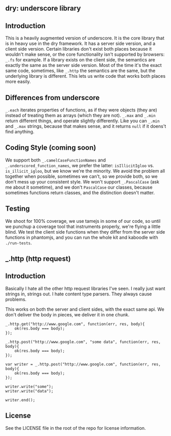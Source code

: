 ## dry: underscore library

## Introduction

This is a heavily augmented version of underscore.
It is the core library that is in heavy use in the dry framework. It has a server side version, and a client side version.
Certain libraries don't exist both places because it wouldn't make sense, or the core functionality isn't supported by browsers: `_.fs` for example.
If a library exists on the client side, the semantics are exactly the same as the server side version. Most of the time it's the exact same code,
sometimes, like `_.http` the semantics are the same, but the underlying library is different. This lets us write code that works both places more easily.

## Differences from underscore

`_.each` iterates properties of functions, as if they were objects (they are) instead of treating them as arrays (which they are not).
`_.max` and `_.min` return different things, and operate slightly differently. Like you can `_.min` and `_.max` strings, because that makes sense, and it returns `null` if it doens't find anything.

## Coding Style (coming soon)

We support both `_.camelCaseFunctionNames` and `_.underscored_function_names`, we prefer the latter: `isIllicitIgloo` vs. `is_illicit_igloo`, but we know we're the minority. We avoid the problem all together when possible, sometimes we can't, so we provide both, so we don't mess up your consistent style. We won't support `_.PascalCase` (ask me about it sometime), and we don't `PascalCase` our classes, because sometimes functions return classes, and the distinction doesn't matter.

## Testing

We shoot for 100% coverage, we use tamejs in some of our code, so until we punchup a coverage tool that instruments properly, we're flying a little blind. We test the client side functions when they differ from the server side functions in phantomjs, and you can run the whole kit and kaboodle with `./run-tests`.

## \_.http (http request)

## Introduction

Basically I hate all the other http request libraries I've seen. I really just want strings in, strings out. I hate content type parsers. They always cause problems.

This works on both the server and client sides, with the exact same api. We don't deliver the body in pieces, we deliver it in one chunk.

```
_.http.get("http://www.google.com", function(err, res, body){
    ok(res.body === body);
});
```

```
_.http.post("http://www.google.com", "some data", function(err, res, body){
    ok(res.body === body);
});
```

```
var writer = _.http.post("http://www.google.com", function(err, res, body){
    ok(res.body === body);
});

writer.write("some");
writer.write("data");

writer.end();
```

## License

See the LICENSE file in the root of the repo for license information.
